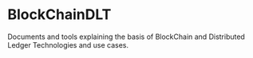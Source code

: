 # BlockChainDLT
Documents and tools explaining the basis of BlockChain and Distributed Ledger Technologies and use cases.
